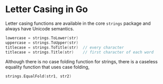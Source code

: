 # Letter Casing in Go

Letter casing functions are available in the core `strings` package and always
have Unicode semantics.

```go
lowercase = strings.ToLower(str)
uppercase = strings.ToUpper(str)
titlecase = strings.ToTitle(str)  // every character
titlecase = strings.Title(str)    // first character of each word
```

Although there is no case folding function for strings, there is a caseless
equality function that uses case folding, 

```go
strings.EqualFold(str1, str2)
```
